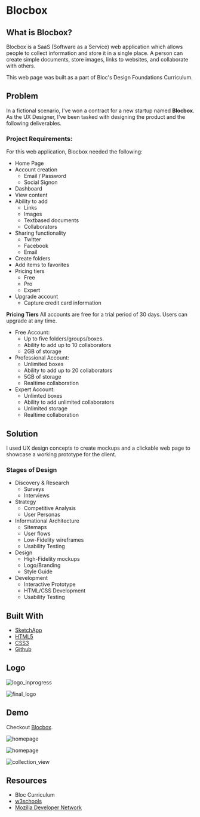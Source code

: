 # Blocbox

## What is Blocbox?

Blocbox is a SaaS (Software as a Service) web application which allows people to collect information and store it in a single place. A person can create simple documents, store images, links to websites, and collaborate with others.

This web page was built as a part of Bloc's Design Foundations Curriculum. 


## Problem
In a fictional scenario, I've won a contract for a new startup named **Blocbox**. As the UX Designer, I've been tasked with designing the product and the following deliverables.

### Project Requirements:
For this web application, Blocbox needed the following:
* Home Page
* Account creation
  * Email / Password
  * Social Signon
* Dashboard
* View content
* Ability to add
  * Links
  * Images
  * Text­based documents
  * Collaborators
* Sharing functionality
  * Twitter
  * Facebook
  * Email
* Create folders
* Add items to favorites
* Pricing tiers
  * Free
  * Pro
  * Expert
* Upgrade account
  * Capture credit card information

**Pricing Tiers**
All accounts are free for a trial period of 30 days. Users can upgrade at any time.
* Free Account:
  * Up to five folders/groups/boxes.
  * Ability to add up to 10 collaborators
  * 2GB of storage
* Professional Account:
  * Unlimited boxes
  * Ability to add up to 20 collaborators
  * 5GB of storage
  * Real­time collaboration
* Expert Account:
  * Unlimted boxes
  * Ability to add unlimited collaborators
  * Unlimited storage
  * Real­time collaboration
	
## Solution
I used UX design concepts to create mockups and a clickable web page to showcase a working prototype for the client. 

### Stages of Design
* Discovery & Research
  * Surveys
  * Interviews
* Strategy
  * Competitive Analysis
  * User Personas
* Informational Architecture
  * Sitemaps
  * User flows
  * Low-Fidelity wireframes
  * Usability Testing
* Design
  * High-Fidelity mockups
  * Logo/Branding
  * Style Guide
* Development
  * Interactive Prototype
  * HTML/CSS Development
  * Usability Testing

## Built With
* [SketchApp](https://www.sketchapp.com/)
* [HTML5](https://developer.mozilla.org/en-US/docs/Web/Guide/HTML/HTML5)
* [CSS3](https://developer.mozilla.org/en-US/docs/Web/CSS/CSS3)
* [Github](https://github.com/)

## Logo
![logo_inprogress](https://github.com/tranteresa/blocbox/blob/master/readme_assets/logo_inprogress.png)

![final_logo](https://github.com/tranteresa/blocbox/blob/master/readme_assets/final_logo.png)


## Demo
Checkout [Blocbox](https://tranteresa.github.io/blocbox/).

![homepage](https://github.com/tranteresa/blocbox/blob/master/readme_assets/homepage.png)

![homepage](https://github.com/tranteresa/blocbox/blob/master/readme_assets/homepage.gif)

![collection_view](https://github.com/tranteresa/blocbox/blob/master/readme_assets/dashboard.png)


## Resources
* Bloc Curriculum
* [w3schools](https://www.w3schools.com/)
* [Mozilla Developer Network](https://developer.mozilla.org/en-US/)
 

